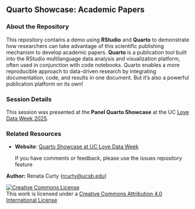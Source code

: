 ## Quarto Showcase: Academic Papers

### About the Repository
This repository contains a demo using **RStudio** and **Quarto** to demonstrate how researchers can take advantage of this scientific publishing mechanism to develop academic papers.
**Quarto** is a publication tool built into the RStudio multilanguage data analysis and visualization platform, often used in conjunction with code notebooks. Quarto enables a more reproducible approach to data-driven research by integrating documentation, code, and results in one document. But it’s also a powerful publication platform on its own!

### Session Details
This session was presented at the **Panel Quarto Showcase** at the UC [Love Data Week 2025](https://uc-love-data-week.github.io/2025/calendar#quarto).

### Related Resources
- **Website**: [Quarto Showcase at UC Love Data Week](https://ucsb-library-research-data-services.github.io/ucldw25-quarto-showcase)

  If you have comments or feedback, please use the issues repository feature

**Author:**
Renata Curty (rcurty@ucsb.edu)

<p align="center">

<a rel="license" href="http://creativecommons.org/licenses/by/4.0/"><img src="https://i.creativecommons.org/l/by/4.0/88x31.png" alt="Creative Commons License" style="border-width:0"/></a><br />This work is licensed under a <a rel="license" href="http://creativecommons.org/licenses/by/4.0/">Creative Commons Attribution 4.0 International License</a>
